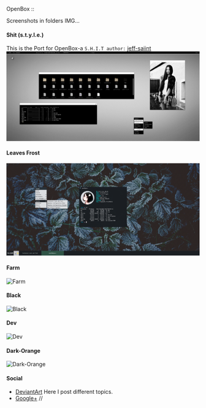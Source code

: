 OpenBox ::

Screenshots in folders IMG...

#### Shit (s.t.y.l.e.)
This is the Port for OpenBox-a `S.H.I.T author:` [jeff-saiint](https://jeff-saiint.deviantart.com/art/S-H-I-T-183482508)
![Shit (s.t.y.l.e.)](https://github.com/appath/MyThemes/blob/master/IMG/Shit(s.t.y.l.e.).jpg)

#### Leaves Frost
![Leaves Frost](https://github.com/appath/MyThemes/blob/master/IMG/leaves_frost.png)

#### Farm
![Farm](https://github.com/appath/MyThemes/blob/master/IMG/Farm.jpg)

#### Black
![Black](https://github.com/appath/MyThemes/blob/master/IMG/Black.jpg)

#### Dev
![Dev](https://github.com/appath/MyThemes/blob/master/IMG/Dev.png)

#### Dark-Orange
![Dark-Orange](https://github.com/appath/MyThemes/blob/master/IMG/Dark-Orange.png)

#### Social

* [DeviantArt](http://boris241.deviantart.com/) Here I post different topics.
* [Google+](https://plus.google.com/u/0/106782122945207734872) //

